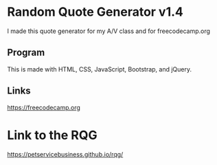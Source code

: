 # Random Quote Generator v1.4
I made this quote generator for my A/V class and for freecodecamp.org

## Program

This is made with HTML, CSS, JavaScript, Bootstrap, and jQuery.

## Links

https://freecodecamp.org

# Link to the RQG

https://petservicebusiness.github.io/rqg/

